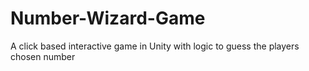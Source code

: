 # Number-Wizard-Game
A click based interactive game in Unity with logic to guess the players chosen number
